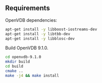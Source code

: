 ## Requirements

OpenVDB dependencies:

```bash
apt-get install -y libboost-iostreams-dev
apt-get install -y libtbb-dev
apt-get install -y libblosc-dev
```

Build OpenVDB 9.1.0.

```bash
cd openvdb-9.1.0
mkdir build
cd build
cmake ..
make -j4 && make install
```


